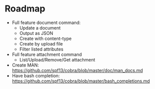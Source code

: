 # Roadmap

- Full feature document command:
  - Update a document
  - Output as JSON
  - Create with content-type
  - Create by upload file
  - Filter listed attributes
- Full feature attachment command
  - List/Upload/Remove/Get attachment
- Create MAN: https://github.com/spf13/cobra/blob/master/doc/man_docs.md
- Have bash completion:
  https://github.com/spf13/cobra/blob/master/bash_completions.md

